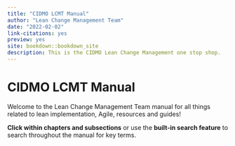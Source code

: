 ```yaml
---
title: "CIDMO LCMT Manual"
author: "Lean Change Management Team"
date: "2022-02-02"
link-citations: yes
preview: yes
site: bookdown::bookdown_site
description: This is the CIDMO Lean Change Management one stop shop.
---
```


# CIDMO LCMT Manual

Welcome to the Lean Change Management Team manual for all things related to lean implementation, Agile, resources and guides!

**Click within chapters and subsections** or use the **built-in search feature** to search throughout the manual for key terms.
